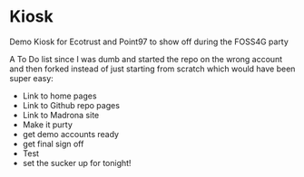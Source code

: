 Kiosk
=====

Demo Kiosk for Ecotrust and Point97 to show off during the FOSS4G party

A To Do list since I was dumb and started the repo on the wrong account and then forked instead of just starting from scratch which would have been super easy:
* Link to home pages
* Link to Github repo pages
* Link to Madrona site
* Make it purty
* get demo accounts ready
* get final sign off
* Test
* set the sucker up for tonight!
